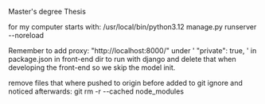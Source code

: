 Master's degree Thesis


for my computer starts with: /usr/local/bin/python3.12 manage.py runserver --noreload       

Remember to add proxy: "http://localhost:8000/" under ' "private": true, ' in package.json in front-end dir to run with django and delete that when developing the front-end so we skip the model init.


remove files that where pushed to origin before added to git ignore and noticed afterwards: git rm -r --cached node_modules
